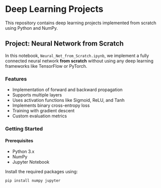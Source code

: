 # Deep Learning Projects

This repository contains deep learning projects implemented from scratch using Python and NumPy.  

## Project: Neural Network from Scratch

In this notebook, `Neural_Net_from_Scratch.ipynb`, we implement a fully connected neural network **from scratch** without using any deep learning frameworks like TensorFlow or PyTorch.  

### Features

- Implementation of forward and backward propagation
- Supports multiple layers
- Uses activation functions like Sigmoid, ReLU, and Tanh
- Implements binary cross-entropy loss
- Training with gradient descent
- Custom evaluation metrics

### Getting Started

#### Prerequisites

- Python 3.x
- NumPy
- Jupyter Notebook

Install the required packages using:

```bash
pip install numpy jupyter

